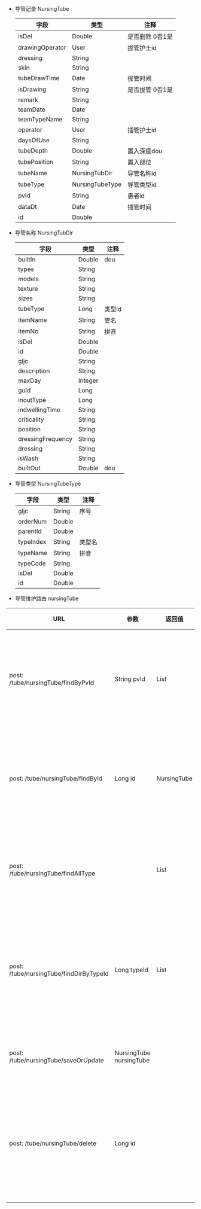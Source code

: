
- 导管记录 NursingTube

  | 字段              | 类型              | 注释        |
  | --------------- | --------------- | --------- |
  | isDel           | Double          | 是否删除 0否1是 |
  | drawingOperator | User            | 拔管护士id    |
  | dressing        | String          |           |
  | skin            | String          |           |
  | tubeDrawTime    | Date            | 拔管时间      |
  | isDrawing       | String          | 是否拔管 0否1是 |
  | remark          | String          |           |
  | teamDate        | Date            |           |
  | teamTypeName    | String          |           |
  | operator        | User            | 插管护士id    |
  | daysOfUse       | String          |           |
  | tubeDepth       | Double          | 置入深度dou   |
  | tubePosition    | String          | 置入部位      |
  | tubeName        | NursingTubDir   | 导管名称id    |
  | tubeType        | NursingTubeType | 导管类型id    |
  | pvId            | String          | 患者id      |
  | dataDt          | Date            | 插管时间      |
  | id              | Double          |           |

- 导管名称 NursingTubDir

  | 字段                | 类型      | 注释   |
  | ----------------- | ------- | ---- |
  | builtIn           | Double  | dou  |
  | types             | String  |      |
  | models            | String  |      |
  | texture           | String  |      |
  | sizes             | String  |      |
  | tubeType          | Long    | 类型id |
  | itemName          | String  | 管名   |
  | itemNo            | String  | 拼音   |
  | isDel             | Double  |      |
  | id                | Double  |      |
  | gljc              | String  |      |
  | description       | String  |      |
  | maxDay            | Integer |      |
  | guId              | Long    |      |
  | inoutType         | Long    |      |
  | indwellingTime    | String  |      |
  | criticality       | String  |      |
  | position          | String  |      |
  | dressingFrequency | String  |      |
  | dressing          | String  |      |
  | isWash            | String  |      |
  | builtOut          | Double  | dou  |

- 导管类型 NursingTubeType

  | 字段        | 类型     | 注释   |
  | --------- | ------ | ---- |
  | gljc      | String | 序号   |
  | orderNum  | Double |      |
  | parentId  | Double |      |
  | typeIndex | String | 类型名  |
  | typeName  | String | 拼音   |
  | typeCode  | String |      |
  | isDel     | Double |      |
  | id        | Double |      |

 - 导管维护路由 nursingTube

| URL                                     | 参数                      | 返回值                   | 注释             |
| --------------------------------------- | ----------------------- | --------------------- | -------------- |
| post: /tube/nursingTube/findByPvId      | String pvId             | List<NursingTube>     | 根据患者id查询导管记录   |
| post: /tube/nursingTube/findById        | Long id                 | NursingTube           | 根据记录id查询导管记录   |
| post: /tube/nursingTube/findAllType     |                         | List<NursingTubeType> | 查询所有的导管类型      |
| post: /tube/nursingTube/findDirByTypeId | Long typeId             | List<NursingTubDir>   | 根据导管类型id查询导管名称 |
| post: /tube/nursingTube/saveOrUpdate    | NursingTube nursingTube |                       | 更新导管记录         |
| post: /tube/nursingTube/delete          | Long id                 |                       | 根据导管记录id删除导管记录 |

